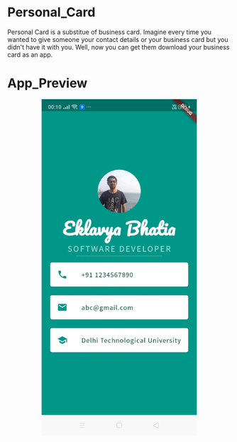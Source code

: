 # Personal_Card

Personal Card is a substitue of business card. Imagine every time you wanted to give someone your contact details or your business card but you didn't have it with you. Well, now you can get them download your business card as an app.

# App_Preview

<p align="center">
  <img src="images/app_preview.jpeg" width="350" alt="accessibility text">
</p>
